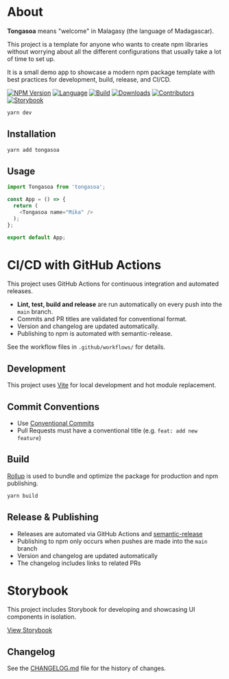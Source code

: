 # About

**Tongasoa** means "welcome" in Malagasy (the language of Madagascar).

This project is a template for anyone who wants to create npm libraries without worrying about all the different configurations that usually take a lot of time to set up.

It is a small demo app to showcase a modern npm package template with best practices for development, build, release, and CI/CD.

<!-- [START BADGES] -->
<!-- Please keep comment here to allow auto update -->
[![NPM Version](https://img.shields.io/npm/v/tongasoa?style=flat-square)](https://www.npmjs.com/package/tongasoa)
[![Language](https://img.shields.io/badge/language-TypeScript-blue.svg?style=flat-square)](https://www.typescriptlang.org)
[![Build](https://github.com/tiavina-mika/tongasoa/actions/workflows/release.yml/badge.svg)](https://github.com/tiavina-mika/tongasoa/actions)
[![Downloads](https://img.shields.io/npm/dm/tongasoa?style=flat-square)](https://www.npmjs.com/package/tongasoa)
[![Contributors](https://img.shields.io/github/contributors/tiavina-mika/tongasoa?style=flat-square)](https://github.com/tiavina-mika/tongasoa/graphs/contributors)
[![Storybook](https://img.shields.io/badge/Storybook-View%20Components-orange?style=flat-square&logo=storybook)](https://tiavina-mika.github.io/tongasoa)
<!-- [END BADGES] -->

```bash
yarn dev
```

## Installation

```bash
yarn add tongasoa
```

## Usage

```js
import Tongasoa from 'tongasoa';

const App = () => {
  return (
    <Tongasoa name="Mika" />
  );
};

export default App;
```

# CI/CD with GitHub Actions

This project uses GitHub Actions for continuous integration and automated releases.

- **Lint, test, build and release** are run automatically on every push into the `main` branch.
- Commits and PR titles are validated for conventional format.
- Version and changelog are updated automatically.
- Publishing to npm is automated with semantic-release.

See the workflow files in `.github/workflows/` for details.

## Development

This project uses [Vite](https://vitejs.dev/) for local development and hot module replacement.

## Commit Conventions

- Use [Conventional Commits](https://www.conventionalcommits.org/en/v1.0.0/)
- Pull Requests must have a conventional title (e.g. `feat: add new feature`)

## Build

[Rollup](https://rollupjs.org/) is used to bundle and optimize the package for production and npm publishing.

```bash
yarn build
```

## Release & Publishing

- Releases are automated via GitHub Actions and [semantic-release](https://semantic-release.gitbook.io/semantic-release/)
- Publishing to npm only occurs when pushes are made into the `main` branch
- Version and changelog are updated automatically
- The changelog includes links to related PRs

# Storybook

This project includes Storybook for developing and showcasing UI components in isolation.

[View Storybook](https://tiavina-mika.github.io/tongasoa)

## Changelog

See the [CHANGELOG.md](https://github.com/tiavina-mika/tongasoa/blob/main/CHANGELOG.md) file for the history of changes.


